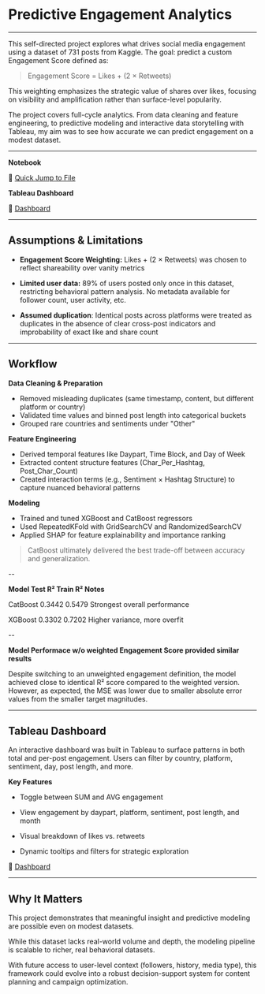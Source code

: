# Predictive Engagement Analytics 
---

This self-directed project explores what drives social media engagement using a dataset of 731 posts from Kaggle. The goal: predict a custom Engagement Score defined as:

> Engagement Score = Likes + (2 × Retweets)

This weighting emphasizes the strategic value of shares over likes, focusing on visibility and amplification rather than surface-level popularity.

The project covers full-cycle analytics. From data cleaning and feature engineering, to predictive modeling and interactive data storytelling with Tableau, my aim was to see how accurate we can predict engagement on a modest dataset.

---

**Notebook**

🔗 [Quick Jump to File](https://github.com/AKapett/Social_Media_Engagement_Predictive_Model/blob/main/Cleaned%20SM%20Engagement%20Model.ipynb)



**Tableau Dashboard**

🔗 [Dashboard](https://public.tableau.com/views/SocialMediaEngagementRetweetWeighted/Story1?:language=en-US&:sid=&:redirect=auth&:display_count=n&:origin=viz_share_link)


---

## Assumptions & Limitations

- **Engagement Score Weighting:** Likes + (2 × Retweets) was chosen to reflect shareability over vanity metrics

- **Limited user data:** 89% of users posted only once in this dataset, restricting behavioral pattern analysis. No metadata available for follower count, user activity, etc.

- **Assumed duplication**: Identical posts across platforms were treated as duplicates in the absence of clear cross-post indicators and improbability of exact like and share count

---

## Workflow

**Data Cleaning & Preparation**

- Removed misleading duplicates (same timestamp, content, but different platform or country)
- Validated time values and binned post length into categorical buckets
- Grouped rare countries and sentiments under "Other"


**Feature Engineering**

- Derived temporal features like Daypart, Time Block, and Day of Week
- Extracted content structure features (Char_Per_Hashtag, Post_Char_Count)
- Created interaction terms (e.g., Sentiment × Hashtag Structure) to capture nuanced behavioral patterns


**Modeling**

- Trained and tuned XGBoost and CatBoost regressors
- Used RepeatedKFold with GridSearchCV and RandomizedSearchCV
- Applied SHAP for feature explainability and importance ranking

> CatBoost ultimately delivered the best trade-off between accuracy and generalization.

--

**Model	Test R²	Train R² Notes**

CatBoost	0.3442	0.5479	Strongest overall performance

XGBoost	0.3302	0.7202	Higher variance, more overfit

--

**Model Performace w/o weighted Engagement Score provided similar results**

Despite switching to an unweighted engagement definition, the model achieved close to identical R² score compared to the weighted version. However,  as expected, the MSE was lower due to smaller absolute error values from the smaller target magnitudes.

---

## Tableau Dashboard

An interactive dashboard was built in Tableau to surface patterns in both total and per-post engagement. Users can filter by country, platform, sentiment, day, post length, and more.

**Key Features**

- Toggle between SUM and AVG engagement

- View engagement by daypart, platform, sentiment, post length, and month

- Visual breakdown of likes vs. retweets

- Dynamic tooltips and filters for strategic exploration


🔗 [Dashboard](https://public.tableau.com/views/SocialMediaEngagementRetweetWeighted/Story1?:language=en-US&:sid=&:redirect=auth&:display_count=n&:origin=viz_share_link)

---

## Why It Matters

This project demonstrates that meaningful insight and predictive modeling are possible even on modest datasets. 

While this dataset lacks real-world volume and depth, the modeling pipeline is scalable to richer, real behavioral datasets.

With future access to user-level context (followers, history, media type), this framework could evolve into a robust decision-support system for content planning and campaign optimization.

